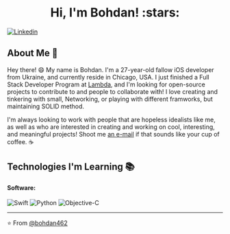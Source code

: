 <h1 align="center">Hi, I'm Bohdan! :stars:</h1>

[![Linkedin](https://img.shields.io/badge/-LinkedIn-blue?style=flat&logo=Linkedin&logoColor=white&link=https://linkedin.com/in/brennankbrown/)](https://linkedin.com/in/brennankbrown/)

## About Me :wave:

Hey there! :smile: My name is Bohdan. I'm a 27-year-old fallow iOS developer from Ukraine, and currently reside in Chicago, USA. I just finished a Full Stack Developer Program at [Lambda](https://lambdaschool.com), and I'm looking for open-source projects to contribute to and people to collaborate with! I love creating and tinkering with small, Networking, or playing with different framworks, but maintaining SOLID method. 

I'm always looking to work with people that are hopeless idealists like me, as well as who are interested in creating and working on cool, interesting, and meaningful projects! Shoot me [an e-mail](mailto:tech.bohdan@gmail.com) if that sounds like your cup of coffee. :coffee:

## Technologies I'm Learning :books:

#### Software:

![Swift](https://img.shields.io/badge/-Swift-green)
![Python](http://img.shields.io/badge/-Python-3776AB?style=flat-square&logo=python&logoColor=ffff4a)
![Objective-C](https://img.shields.io/badge/-Objective--C-yellowgreen)

<hr/>

:star: From [@bohdan462](https://github.com/bohdan462)
